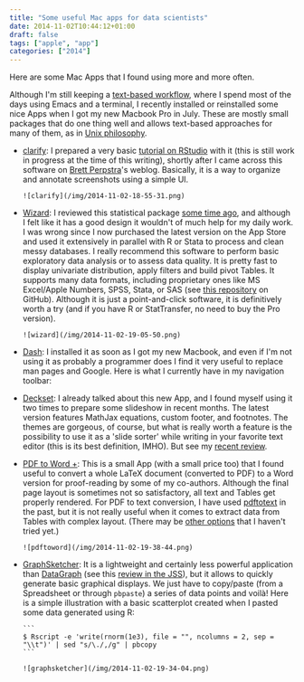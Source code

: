 ```yaml
---
title: "Some useful Mac apps for data scientists"
date: 2014-11-02T10:44:12+01:00
draft: false
tags: ["apple", "app"]
categories: ["2014"]
---
```


Here are some Mac Apps that I found using more and more often.

Although I'm still keeping a [text-based workflow](/post/my-setup), where I spend most of the days using Emacs and a terminal, I recently installed or reinstalled some nice Apps when I got my new Macbook Pro in July. These are mostly small packages that do one thing well and allows text-based approaches for many of them, as in [Unix philosophy](http://www.faqs.org/docs/artu/ch01s06.html).

- [clarify](http://www.clarify-it.com): I prepared a very basic [tutorial on RStudio](http://www.aliquote.org/articles/tech/RStudio.pdf) with it (this is still work in progress at the time of this writing), shortly after I came across this software on [Brett Perpstra](http://brettterpstra.com/2014/08/11/clarify-for-markdown-blogging/)'s weblog. Basically, it is a way to organize and annotate screenshots using a simple UI.

      ![clarify](/img/2014-11-02-18-55-31.png)

- [Wizard](http://www.wizardmac.com): I reviewed this statistical package [some time ago](/post/user-friendly-statistical-packages), and although I felt like it has a good design it wouldn't of much help for my daily work. I was wrong since I now purchased the latest version on the App Store and used it extensively in parallel with R or Stata to process and clean messy databases. I really recommend this software to perform basic exploratory data analysis or to assess data quality. It is pretty fast to display univariate distribution, apply filters and build pivot Tables. It supports many data formats, including proprietary ones like MS Excel/Apple Numbers, SPSS, Stata, or SAS (see [this repository](https://github.com/WizardMac/ReadStat) on GitHub). Although it is just a point-and-click software, it is definitively worth a try (and if you have R or StatTransfer, no need to buy the Pro version).

      ![wizard](/img/2014-11-02-19-05-50.png)

- [Dash](http://kapeli.com/dash): I installed it as soon as I got my new Macbook, and even if I'm not using it as probably a programmer does I find it very useful to replace man pages and Google. Here is what I currently have in my navigation toolbar:

- [Deckset](http://www.decksetapp.com): I already talked about this new App, and I found myself using it two times to prepare some slideshow in recent months. The latest version features MathJax equations, custom footer, and footnotes. The themes are gorgeous, of course, but what is really worth a feature is the possibility to use it as a 'slide sorter' while writing in your favorite text editor (this is its best definition, IMHO). But see my [recent review](/post/from-beamer-to-deckset).
  
- [PDF to Word +](http://www.lightenpdf.com/pdf-to-word-converter-mac.html): This is a small App (with a small price too) that I found useful to convert a whole LaTeX document (converted to PDF) to a Word version for proof-reading by some of my co-authors. Although the final page layout is sometimes not so satisfactory, all text and Tables get properly rendered. For PDF to text conversion, I have used [pdftotext](http://en.wikipedia.org/wiki/Pdftotext) in the past, but it is not really useful when it comes to extract data from Tables with complex layout. (There may be [other options](http://askubuntu.com/q/52040) that I haven't tried yet.)

      ![pdftoword](/img/2014-11-02-19-38-44.png)

- [GraphSketcher](https://github.com/graphsketcher/GraphSketcher): It is a lightweight and certainly less powerful application than [DataGraph](http://www.visualdatatools.com/DataGraph/) (see this [review in the JSS](http://www.jstatsoft.org/v47/s02/)), but it allows to quickly generate basic graphical displays. We just have to copy/paste (from a Spreadsheet or through `pbpaste`) a series of data points and voilà! Here is a simple illustration with a basic scatterplot created when I pasted some data generated using R:

      ```
      $ Rscript -e 'write(rnorm(1e3), file = "", ncolumns = 2, sep = "\\t")' | sed "s/\./,/g" | pbcopy
      ```
    
      ![graphsketcher](/img/2014-11-02-19-34-04.png)
